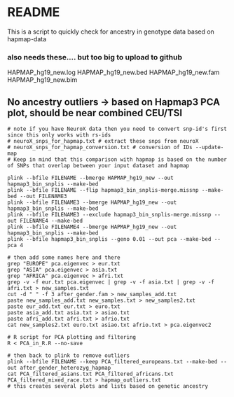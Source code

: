 # README

This is a script to quickly check for ancestry in genotype data based on hapmap-data

### also needs these.... but too big to upload to github
HAPMAP_hg19_new.log
HAPMAP_hg19_new.bed
HAPMAP_hg19_new.fam
HAPMAP_hg19_new.bim

## No ancestry outliers -> based on Hapmap3 PCA plot, should be near combined CEU/TSI

```
# note if you have NeuroX data then you need to convert snp-id's first since this only works with rs-ids
# neuroX_snps_for_hapmap.txt # extract these snps from neuroX
# neuroX_snps_for_hapmap_conversion.txt # conversion of IDs --update-map
# Keep in mind that this comparison with hapmap is based on the number of SNPs that overlap between your input dataset and hapmap

plink --bfile FILENAME --bmerge HAPMAP_hg19_new --out hapmap3_bin_snplis --make-bed
plink --bfile FILENAME --flip hapmap3_bin_snplis-merge.missnp --make-bed --out FILENAME3
plink --bfile FILENAME3 --bmerge HAPMAP_hg19_new --out hapmap3_bin_snplis --make-bed
plink --bfile FILENAME3 --exclude hapmap3_bin_snplis-merge.missnp --out FILENAME4 --make-bed
plink --bfile FILENAME4 --bmerge HAPMAP_hg19_new --out hapmap3_bin_snplis --make-bed
plink --bfile hapmap3_bin_snplis --geno 0.01 --out pca --make-bed --pca 4

# then add some names here and there
grep "EUROPE" pca.eigenvec > eur.txt
grep "ASIA" pca.eigenvec > asia.txt
grep "AFRICA" pca.eigenvec > afri.txt
grep -v -f eur.txt pca.eigenvec | grep -v -f asia.txt | grep -v -f afri.txt > new_samples.txt
cut -d " " -f 3 after_gender.fam > new_samples_add.txt
paste new_samples_add.txt new_samples.txt > new_samples2.txt
paste eur_add.txt eur.txt > euro.txt
paste asia_add.txt asia.txt > asiao.txt
paste afri_add.txt afri.txt > afrio.txt
cat new_samples2.txt euro.txt asiao.txt afrio.txt > pca.eigenvec2

# R script for PCA plotting and filtering
R < PCA_in_R.R --no-save  

# then back to plink to remove outliers
plink --bfile FILENAME --keep PCA_filtered_europeans.txt --make-bed --out after_gender_heterozyg_hapmap
cat PCA_filtered_asians.txt PCA_filtered_africans.txt PCA_filtered_mixed_race.txt > hapmap_outliers.txt
# this creates several plots and lists based on genetic ancestry
```
